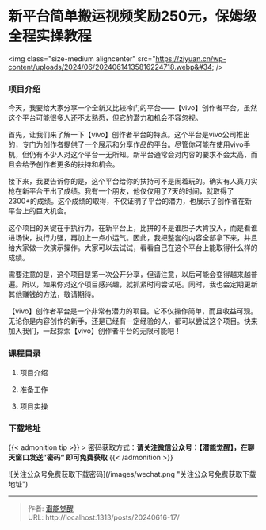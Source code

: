 # 新平台简单搬运视频奖励250元，保姆级全程实操教程


&lt;img class=&#34;size-medium aligncenter&#34; src=&#34;https://ziyuan.cn/wp-content/uploads/2024/06/20240614135816224718.webp&#34;  /&gt;

###  项目介绍

今天，我要给大家分享一个全新又比较冷门的平台——【vivo】创作者平台。虽然这个平台可能很多人还不太熟悉，但它的潜力和机会不容忽视。

首先，让我们来了解一下【vivo】创作者平台的特点。这个平台是vivo公司推出的，专门为创作者提供了一个展示和分享作品的平台。尽管你可能在使用vivo手机，但仍有不少人对这个平台一无所知。新平台通常会对内容的要求不会太高，而且会给予创作者更多的扶持和机会。

接下来，我要告诉你的是，这个平台给你的扶持可不是闹着玩的。确实有人真刀实枪在新平台干出了成绩。我有一个朋友，他仅仅用了7天的时间，就取得了2300&#43;的成绩。这个成绩的取得，不仅证明了平台的潜力，也展示了创作者在新平台上的巨大机会。

这个项目的关键在于执行力。在新平台上，比拼的不是谁胆子大肯投入，而是看谁进场快，执行力强，再加上一点小运气。因此，我把整套的内容全部拿下来，并且给大家做一次演示操作。大家可以去试试，看看自己在这个平台上能取得什么样的成绩。

需要注意的是，这个项目是第一次公开分享，但请注意，以后可能会变得越来越普遍。所以，如果你对这个项目感兴趣，就抓紧时间尝试吧。同时，我也会定期更新其他赚钱的方法，敬请期待。

【vivo】创作者平台是一个非常有潜力的项目。它不仅操作简单，而且收益可观。无论你是内容创作的新手，还是已经有一定经验的人，都可以尝试这个项目。快来加入我们，一起探索【vivo】创作者平台的无限可能吧！

###  课程目录

 1. 项目介绍

 1. 准备工作

 1. 项目实操



### 下载地址




{{&lt; admonition tip &gt;}}
&gt; 密码获取方式：**请关注微信公众号：【潜能觉醒】，在聊天窗口发送”密码“ 即可免费获取**
{{&lt; /admonition &gt;}}


![关注公众号免费获取下载密码](/images/wechat.png &#34;关注公众号免费获取下载地址&#34;)

---

> 作者: [潜能觉醒](/)  
> URL: http://localhost:1313/posts/20240616-17/  

